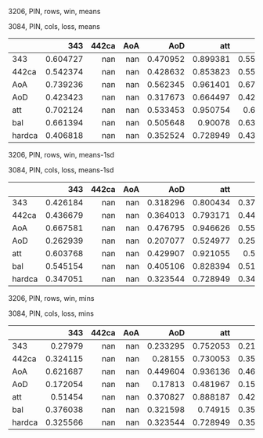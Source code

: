 3206, PIN, rows, win, means

3084, PIN, cols, loss, means

|        |      343 |   442ca |   AoA |      AoD |      att |      bal |   hardca |
|:-------|---------:|--------:|------:|---------:|---------:|---------:|---------:|
| 343    | 0.604727 |     nan |   nan | 0.470952 | 0.899381 | 0.554121 | 0.554869 |
| 442ca  | 0.542374 |     nan |   nan | 0.428632 | 0.853823 | 0.553201 | 0.455932 |
| AoA    | 0.739236 |     nan |   nan | 0.562345 | 0.961401 | 0.672654 | 0.62421  |
| AoD    | 0.423423 |     nan |   nan | 0.317673 | 0.664497 | 0.422014 | 0.349058 |
| att    | 0.702124 |     nan |   nan | 0.533453 | 0.950754 | 0.64192  | 0.61099  |
| bal    | 0.661394 |     nan |   nan | 0.505648 | 0.90078  | 0.636287 | 0.511579 |
| hardca | 0.406818 |     nan |   nan | 0.352524 | 0.728949 | 0.438493 | 0.387811 |

3206, PIN, rows, win, means-1sd

3084, PIN, cols, loss, means-1sd

|        |      343 |   442ca |   AoA |      AoD |      att |      bal |   hardca |
|:-------|---------:|--------:|------:|---------:|---------:|---------:|---------:|
| 343    | 0.426184 |     nan |   nan | 0.318296 | 0.800434 | 0.374418 | 0.382554 |
| 442ca  | 0.436679 |     nan |   nan | 0.364013 | 0.793171 | 0.443073 | 0.360688 |
| AoA    | 0.667581 |     nan |   nan | 0.476795 | 0.946626 | 0.557109 | 0.53858  |
| AoD    | 0.262939 |     nan |   nan | 0.207077 | 0.524977 | 0.259713 | 0.249042 |
| att    | 0.603768 |     nan |   nan | 0.429907 | 0.921055 | 0.51552  | 0.519314 |
| bal    | 0.545154 |     nan |   nan | 0.405106 | 0.828394 | 0.513757 | 0.405296 |
| hardca | 0.347051 |     nan |   nan | 0.323544 | 0.728949 | 0.347755 | 0.301213 |

3206, PIN, rows, win, mins

3084, PIN, cols, loss, mins

|        |      343 |   442ca |   AoA |      AoD |      att |      bal |   hardca |
|:-------|---------:|--------:|------:|---------:|---------:|---------:|---------:|
| 343    | 0.27979  |     nan |   nan | 0.233295 | 0.752053 | 0.219945 | 0.251111 |
| 442ca  | 0.324115 |     nan |   nan | 0.28155  | 0.730053 | 0.354423 | 0.267593 |
| AoA    | 0.621687 |     nan |   nan | 0.449604 | 0.936136 | 0.469353 | 0.468114 |
| AoD    | 0.172054 |     nan |   nan | 0.17813  | 0.481967 | 0.156614 | 0.195791 |
| att    | 0.51454  |     nan |   nan | 0.370827 | 0.888187 | 0.420857 | 0.418968 |
| bal    | 0.376038 |     nan |   nan | 0.321598 | 0.74915  | 0.351465 | 0.299224 |
| hardca | 0.325566 |     nan |   nan | 0.323544 | 0.728949 | 0.358634 | 0.241819 |

